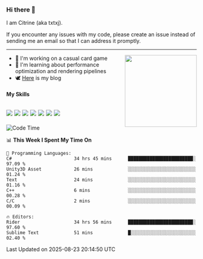 ### Hi there 👋

I am Citrine (aka txtxj).

If you encounter any issues with my code, please create an issue instead of sending me an email so that I can address it promptly.

---

<img align="right" height="190" src="http://github-profile-summary-cards.vercel.app/api/cards/stats?username=txtxj&theme=vue">

- 🌱 I'm working on a casual card game
- 📖 I'm learning about performance optimization and rendering pipelines
- 🕊️ [Here](https://txtxj.top) is my blog

#### My Skills

![](https://img.shields.io/badge/Unity-000000?logo=unity&logoColor=fff)
![](https://img.shields.io/badge/C%23-239120?logo=csharp&logoColor=fff)
![](https://img.shields.io/badge/Python-3e74a2?logo=python&logoColor=fff)
![](https://img.shields.io/badge/C++-65318e?logo=cplusplus&logoColor=fff)
![](https://img.shields.io/badge/Vue-4FC08D?logo=vuedotjs&logoColor=fff)
![](https://img.shields.io/badge/Blender-f5792a?logo=blender&logoColor=fff)
![](https://img.shields.io/badge/MS%20SQL-cc2927?logo=microsoftsqlserver&logoColor=fff)
---

<!--START_SECTION:waka-->
![Code Time](http://img.shields.io/badge/Code%20Time-3%2C262%20hrs%2013%20mins-blue)

📊 **This Week I Spent My Time On** 

```text
💬 Programming Languages: 
C#                       34 hrs 45 mins      ████████████████████████░   97.09 % 
Unity3D Asset            26 mins             ░░░░░░░░░░░░░░░░░░░░░░░░░   01.24 % 
Text                     24 mins             ░░░░░░░░░░░░░░░░░░░░░░░░░   01.16 % 
C++                      6 mins              ░░░░░░░░░░░░░░░░░░░░░░░░░   00.28 % 
C/C                      2 mins              ░░░░░░░░░░░░░░░░░░░░░░░░░   00.09 % 

🔥 Editors: 
Rider                    34 hrs 56 mins      ████████████████████████░   97.60 % 
Sublime Text             51 mins             █░░░░░░░░░░░░░░░░░░░░░░░░   02.40 % 
```


 Last Updated on 2025-08-23 20:14:50 UTC
<!--END_SECTION:waka-->
